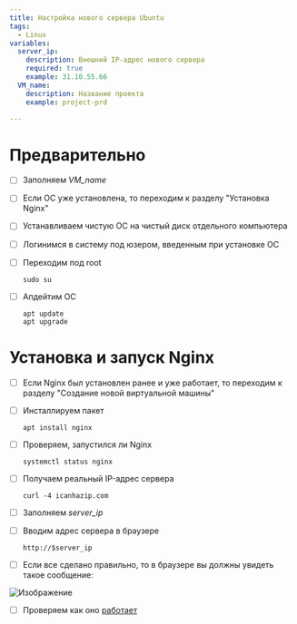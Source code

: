 ```yaml
---
title: Настройка нового сервера Ubuntu 
tags:
  - Linux
variables:
  server_ip:
    description: Внешний IP-адрес нового сервера
    required: true
    example: 31.10.55.66
  VM_name:
    description: Название проекта
    example: project-prd

---
```


# Предварительно

- [ ] Заполняем <var>VM_name</var>
- [ ] Если ОС уже установлена, то переходим к разделу "Установка Nginx"

- [ ] Устанавливаем чистую ОС на чистый диск отдельного компьютера
- [ ] Логинимся в систему под юзером, введенным при установке ОС
- [ ] Переходим под root

  ```
  sudo su
  ```

- [ ] Апдейтим ОС

  ```
  apt update
  apt upgrade
  ```

# Установка и запуск Nginx

- [ ] Если Nginx был установлен ранее и уже работает, то переходим к разделу "Создание новой виртуальной машины"
- [ ] Инсталлируем пакет

  ```
  apt install nginx
  ```

- [ ] Проверяем, запустился ли Nginx

  ```
  systemctl status nginx
  ```

- [ ] Получаем реальный IP-адрес сервера

  ```
  curl -4 icanhazip.com
  ```

- [ ] Заполняем <var>server_ip</var>

- [ ] Вводим адрес сервера в браузере

  ```
  http://$server_ip
  ```

- [ ] Если все сделано правильно, то в браузере вы должны увидеть такое сообщение:

![Изображение](howto-tpl/public/nginx_started.png "Это успех")

- [ ] Проверяем как оно [работает](http://)